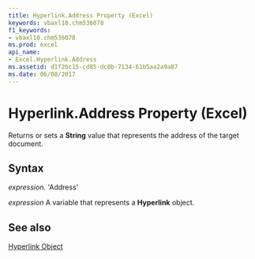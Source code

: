 ```yaml
---
title: Hyperlink.Address Property (Excel)
keywords: vbaxl10.chm536078
f1_keywords:
- vbaxl10.chm536078
ms.prod: excel
api_name:
- Excel.Hyperlink.Address
ms.assetid: d1f2bc15-cd85-dc0b-7134-61b5aa2a9a87
ms.date: 06/08/2017
---
```



# Hyperlink.Address Property (Excel)

Returns or sets a  **String** value that represents the address of the target document.


## Syntax

 _expression_. 'Address'

 _expression_ A variable that represents a **Hyperlink** object.


## See also


[Hyperlink Object](Excel.Hyperlink.md)

